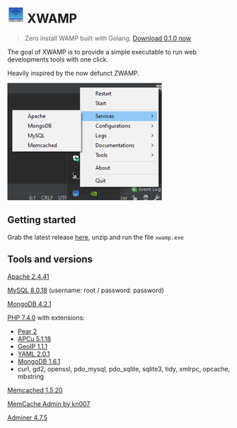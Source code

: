 # ![logo](./icon/icon_small.png) XWAMP 

> Zero install WAMP built with Golang.
[Download 0.1.0 now](https://github.com/romualdr/xwamp/releases/download/v0.1.0-alpha/xwamp-0.1.0-alpha.zip)


The goal of XWAMP is to provide a simple executable to run web developments tools with one click.

Heavily inspired by the now defunct ZWAMP.


![screenshot](./screenshot.png)

## Getting started

Grab the latest release [here](https://github.com/romualdr/xwamp/releases), unzip and run the file `xwamp.exe`

## Tools and versions

[Apache 2.4.41](http://httpd.apache.org/)

[MySQL 8.0.18](https://www.mysql.com/fr/products/community/) (username: root / password: password)

[MongoDB 4.2.1](https://www.mongodb.com/what-is-mongodb)

[PHP 7.4.0](https://www.php.net/) with extensions:
- [Pear 2](https://pear2.php.net/)
- [APCu 5.1.18](https://pecl.php.net/package/APCu)
- [GeoIP 1.1.1](https://pecl.php.net/package/geoip)
- [YAML 2.0.1](https://pecl.php.net/package/yaml)
- [MongoDB 1.6.1](https://pecl.php.net/package/mongodb)
- curl, gd2, openssl, pdo_mysql, pdo_sqlite, sqlite3, tidy, xmlrpc, opcache, mbstring

[Memcached 1.5.20](http://memcached.org/)

[MemCache Admin by kn007](https://github.com/kn007/memcache.php)

[Adminer 4.7.5](https://www.adminer.org/)

